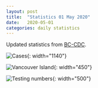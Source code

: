 ```yaml
---
layout: post
title:  "Statistics 01 May 2020"
date:   2020-05-01
categories: daily statistics
---
```


Updated statistics from [BC-CDC](http://www.bccdc.ca/health-info/diseases-conditions/covid-19/case-counts-press-statements).

![Cases](/covid19BCStats/images/2020-05-01-Cases.png){: width="1140"}

![Vancouver Island](/covid19BCStats/images/2020-05-01-VancouverIsland.png){: width="450"}

![Testing numbers](/covid19BCStats/images/2020-05-01-TestingRate.png){: width="500"}
